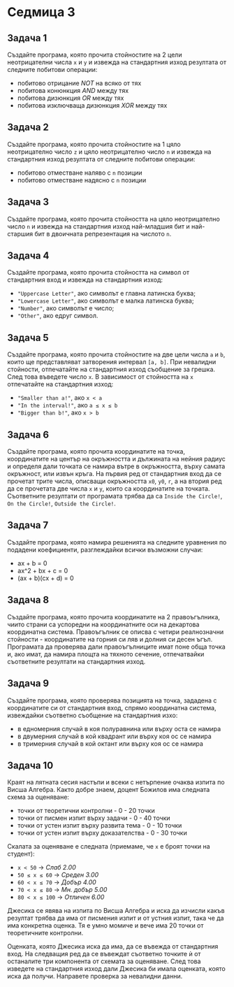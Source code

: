 # Седмица 3

## Задача 1

Създайте програма, която прочита стойностите на 2 цели неотрицателни числа `x` и `y` и извежда на стандартния изход резултата от следните побитови операции:

- побитово отрицание *NOT* на всяко от тях
- побитова конюнкция *AND* между тях
- побитова дизюнкция *OR* между тях
- побитова изключваща дизюнкция *XOR* между тях

## Задача 2

Създайте програма, която прочита стойностите на 1 цяло неотрицателно число `z` и цяло неотрицателно число `n` и извежда на стандартния изход резултата от следните побитови операции:

- побитово отместване наляво с `n` позиции
- побитово отместване надясно с `n` позиции

## Задача 3

Създайте програма, която прочита стойността на цяло неотрицателно число `n` и извежда на стандартния изход най-младшия бит и най-старшия бит в двоичната репрезентация на числото `n`.

## Задача 4

Създайте програма, която прочита стойността на символ от стандартния вход и извежда на стандартния изход:

- `"Uppercase Letter"`, ако символът е главна латинска буква;
- `"Lowercase Letter"`, ако символът е малка латинска буква;
- `"Number"`, ако символът е число;
- `"Other"`, ако едруг символ.

## Задача 5

Създайте програма, която прочита стойностите на две цели числа `a` и `b`, които ще представляват затворения интервал `[a, b]`. При невалидни стойности, отпечатайте на стандартния изход съобщение за грешка. След това въведете число `x`. В зависимост от стойността на `x` отпечатайте на стандартния изход:

- `"Smaller than a!"`, ако `x < a`
- `"In the interval!"`, ако `a ≤ x ≤ b`
- `"Bigger than b!"`, ако `x > b`

## Задача 6

Създайте програма, която прочита координатите на точка, координатите на център на окръжността и дължината на нейния радиус и определя дали точката се намира вътре в окръжността,  върху самата окръжност, или извън кръга. На първия ред от стандартния вход да се прочетат трите числа, описващи окръжността `x0`, `y0`, `r`, а на втория ред да се прочетата две числа `x` и `y`, които са координатите на точката. Съответните резултати от програмата трябва да са `Inside the Circle!`, `On the Circle!`, `Outside the Circle!`.

## Задача 7

Създайте програма, която намира решенията на следните уравнения по подадени коефициенти, разглеждайки всички възможни случаи:

- ax + b = 0
- ax^2 + bx + c = 0
- (ax + b)(cx + d) = 0

## Задача 8

Създайте програма, която прочита координатите на 2 правоъгълника, чиито страни са успоредни на координатните оси на декартова координатна система. Правоъгълник се описва с четири реалнозначни стойности - координатите на горния си ляв и долния си десен ъгъл. Програмата да проверява дали правоъгълниците имат поне обща точка и, ако имат, да намира площта на тяхното сечение, отпечатвайки съответните резултати на стандартния изход.

## Задача 9

Създайте програма, която проверява позицията на точка, зададена с координатите си от стандартния вход, спрямо координатна система, извеждайки съответно съобщение на стандартния изхо:

- в едномерния случай в коя полуравнина или върху оста се намира
- в двумерния случай в кой квадрант или върху коя ос се намира
- в тримерния случай в кой октант или върху коя ос се намира

## Задача 10

Краят на лятната сесия настъпи и всеки с нетърпение очаква изпита по Висша Алгебра. Както добре знаем, доцент Божилов има следната схема за оценяване:

- точки от теоретични контролни - 0 - 20 точки
- точки от писмен изпит върху задачи - 0 - 40 точки
- точки от устен изпит върху развита тема - 0 - 10 точки
- точки от устен изпит върху доказателства - 0 - 30 точки

Скалата за оценяване е следната (приемаме, че `x` е броят точки на студент):

- `x < 50` -> *Слаб 2.00*
- `50 ≤ x ≤ 60` -> *Среден 3.00*
- `60 < x ≤ 70` -> *Добър 4.00*
- `70 < x ≤ 80` -> *Мн. добър 5.00*
- `80 < x ≤ 100` -> *Отличен 6.00*

Джесика се явява на изпита по Висша Алгебра и иска да изчисли какъв резултат трябва да има от писмения изпит и от устния изпит, така че да има конкретна оценка. Тя е умно момиче и вече има 20 точки от теоретичните контролни.

Оценката, която Джесика иска да има, да се въвежда от стандартния вход. На следващия ред да се въвеждат съответно точките ѝ от останалите три компонента от схемата за оценяване. След това изведете на стандартния изход дали Джесика би имала оценката, която иска да получи. Направете проверка за невалидни данни.
